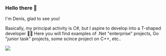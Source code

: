 ### Hello there 👋

I'm Denis, glad to see you!

Basically, my principal activity is C#, but I aspire to develop into a T-shaped developer 🦸🏻
Here you will find examples of .Net "enterprise" projects, Go "junior task" projects, some scince project on C++, etc..

[![](https://img.shields.io/badge/-Denis%20Suleymanov-gold?style=flat-square&logo=Linkedin&logoColor=black&link=https://www.linkedin.com/in/denis-suleymanov-210455117/)](https://www.linkedin.com/in/denis-suleymanov-210455117/)
